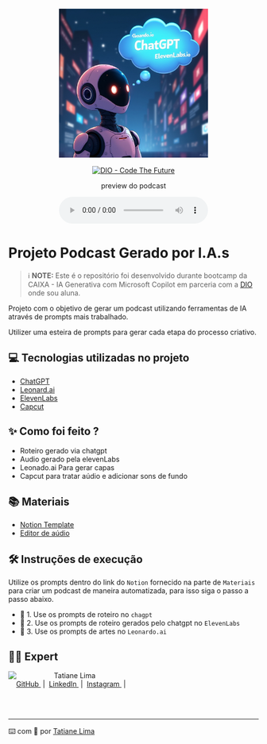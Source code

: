 <p align="center">
<img 
    src="./assets/cover.jpeg"
    width="300"
/>
</p>

<p align="center">
<a href="https://dio.me/">
    <img 
        src="https://img.shields.io/badge/DIO-Code_The_Future-28DA77?logo=youtube" 
        alt="DIO - Code The Future">
</a>
<a href="https://dio.me/">

</a>
</p>

<p align="center">
    preview do podcast
</p>

<div align="center">
    <audio src="output/podcast_editado.mp3" controls title="Podcast editado"></audio>
</div>

# Projeto Podcast Gerado por I.A.s


 > ℹ️ **NOTE:** Este é o repositório foi desenvolvido durante bootcamp da CAIXA - IA Generativa com Microsoft Copilot em parceria com a [DIO](https://dio.me) onde sou aluna.

Projeto com o objetivo de gerar um podcast utilizando ferramentas de IA através de prompts mais trabalhado.

Utilizer uma esteira de prompts para gerar cada etapa do processo criativo.

## 💻 Tecnologias utilizadas no projeto

- [ChatGPT](https://chat.openai.com/) 
- [Leonard.ai](https://leonardo.ai/)
- [ElevenLabs](https://beta.elevenlabs.io/)
- [Capcut](https://www.capcut.com/pt-br/)

## ✨ Como foi feito ?

- Roteiro gerado via chatgpt
- Audio gerado pela elevenLabs
- Leonado.ai Para gerar capas
- Capcut para tratar aúdio e adicionar sons de fundo

## 📚 Materiais

- [Notion Template](https://wakeful-router-379.notion.site/PAS-Podcast-AI-Studio-168e9d7146dd80a89f12c7b54cc15579)
- [Editor de aúdio](https://www.capcut.com/editor?from_page=landing_page&__action_from=picture_V%C3%ADdeos%20profissionais%20em%20minutos,%20n%C3%A3o%20em%20horas.)


## 🛠️ Instruções de execução

Utilize os prompts dentro do link do `Notion` fornecido na parte de `Materiais` para criar um podcast de maneira automatizada, para isso siga o passo a passo abaixo.

- 🤖 1. Use os prompts de roteiro no `chagpt`
- 🤖 2. Use os prompts de roteiro gerados pelo chatgpt no  `ElevenLabs`
- 🤖 3. Use os prompts de artes no `Leonardo.ai`

## 👨‍💻 Expert

<p>
    <img 
      align=left 
      margin=10 
      width=80 
      src="https://avatars.githubusercontent.com/u/87551768?v=4"
    />
    <p>&nbsp&nbsp&nbspTatiane Lima<br>
    &nbsp&nbsp&nbsp
    <a 
        href="https://github.com/Tattianerl">
        GitHub
    </a>
    &nbsp;|&nbsp;
    <a 
        href="https://www.linkedin.com/in/tati-lima85/">
        LinkedIn
    </a>
    &nbsp;|&nbsp;
    <a 
        href="https://www.instagram.com/limatati1/">
        Instagram
    </a>
    &nbsp;|&nbsp;</p>
</p>
<br/><br/>
<p>

---

⌨️ com 💜 por [Tatiane Lima](https://github.com/Tattianerl)